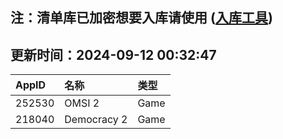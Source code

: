 ## 注：清单库已加密想要入库请使用 ([入库工具](https://github.com/BlankTMing/ManifestAutoUpdate/releases))

## 更新时间：2024-09-12 00:32:47
| AppID | 名称 | 类型  |
| :-------------------- | :----------------------------- | :----------- |
| 252530 | OMSI 2| Game |
| 218040 | Democracy 2| Game |
